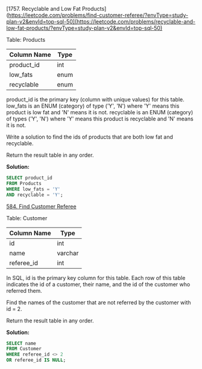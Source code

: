 [1757. Recyclable and Low Fat Products](https://leetcode.com/problems/find-customer-referee/?envType=study-plan-v2&envId=top-sql-50](https://leetcode.com/problems/recyclable-and-low-fat-products/?envType=study-plan-v2&envId=top-sql-50)

Table: Products

| Column Name | Type    |
|-------------|---------|
| product_id  | int     |
| low_fats    | enum    |
| recyclable  | enum    |

product_id is the primary key (column with unique values) for this table.
low_fats is an ENUM (category) of type ('Y', 'N') where 'Y' means this product is low fat and 'N' means it is not.
recyclable is an ENUM (category) of types ('Y', 'N') where 'Y' means this product is recyclable and 'N' means it is not.
 

Write a solution to find the ids of products that are both low fat and recyclable.

Return the result table in any order.

**Solution:**
```sql
SELECT product_id
FROM Products
WHERE low_fats = 'Y'
AND recyclable = 'Y'; 
```

[584. Find Customer Referee](https://leetcode.com/problems/find-customer-referee/?envType=study-plan-v2&envId=top-sql-50)

Table: Customer


| Column Name | Type    |
|-------------|---------|
| id          | int     |
| name        | varchar |
| referee_id  | int     |

In SQL, id is the primary key column for this table.
Each row of this table indicates the id of a customer, their name, and the id of the customer who referred them.
 
Find the names of the customer that are not referred by the customer with id = 2.

Return the result table in any order.

**Solution:**
```sql
SELECT name
FROM Customer
WHERE referee_id <> 2 
OR referee_id IS NULL;
```
